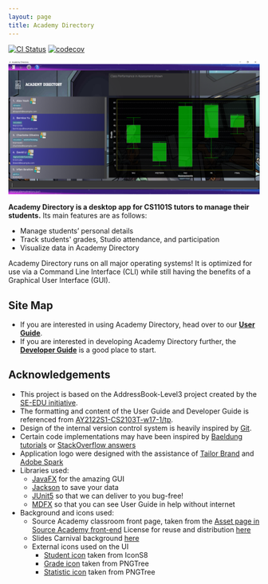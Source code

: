 ```yaml
---
layout: page
title: Academy Directory
---
```


[![CI Status](https://github.com/AY2122S1-CS2103T-T15-3/tp/workflows/Java%20CI/badge.svg)](https://github.com/AY2122S1-CS2103T-T15-3/tp/actions)
[![codecov](https://codecov.io/gh/AY2122S1-CS2103T-T15-3/tp/branch/master/graph/badge.svg?token=998G82RFLB)](https://codecov.io/gh/AY2122S1-CS2103T-T15-3/tp)

![Ui](images/ui-visualized.png)

**Academy Directory is a desktop app for CS1101S tutors to manage their students.** Its main features are as follows:
- Manage students’ personal details
- Track students' grades, Studio attendance, and participation
- Visualize data in Academy Directory

Academy Directory runs on all major operating systems! It is optimized for use via a Command Line Interface (CLI) while still having the benefits of a Graphical User Interface (GUI).

## Site Map
* If you are interested in using Academy Directory, head over to our [**User Guide**](UserGuide.html).
* If you are interested in developing Academy Directory further, the [**Developer Guide**](DeveloperGuide.html) is a good place to start.


## Acknowledgements
- This project is based on the AddressBook-Level3 project created by the [SE-EDU initiative](https://se-education.org/).
- The formatting and content of the User Guide and Developer Guide is referenced from [AY2122S1-CS2103T-w17-1/tp](https://ay2122s1-cs2103t-w17-1.github.io/tp/).
- Design of the internal version control system is heavily inspired by [Git](https://github.com/git/git).
- Certain code implementations may have been inspired by [Baeldung tutorials](https://www.baeldung.com/) or [StackOverflow answers](https://stackoverflow.com)
- Application logo were designed with the assistance of [Tailor Brand](https://studio.tailorbrands.com/brands/6276554147/downloads) and [Adobe Spark](https://spark.adobe.com/express-apps/logo-maker/preview)
- Libraries used:
  - [JavaFX](https://openjfx.io/) for the amazing GUI
  - [Jackson](https://github.com/FasterXML/jackson) to save your data
  - [JUnit5](https://github.com/junit-team/junit5) so that we can deliver to you bug-free!
  - [MDFX](https://github.com/JPro-one/markdown-javafx-renderer) so that you can see User Guide in help without internet
- Background and icons used:
  - Source Academy classroom front page, taken from the [Asset page in Source Academy front-end](https://github.com/source-academy/frontend/tree/master/src/assets)
    License for reuse and distribution [here](https://github.com/source-academy/frontend/blob/master/LICENSE)
  - Slides Carnival background [here](https://www.slidescarnival.com/iris-free-presentation-template/3923)
  - External icons used on the UI
    - [Student icon](https://icons8.com/icon/iZBBn0SF22gW/programmer) taken from IconS8
    - [Grade icon](https://pngtree.com/freepng/test-papers-stationery-illustration_4652639.html) taken from PNGTree
    - [Statistic icon](https://pngtree.com/freepng/vector-statistics-icon_3782961.html) taken from PNGTree
